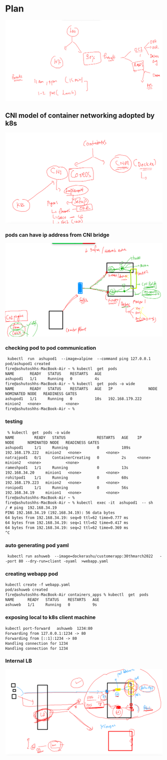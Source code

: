 # Plan 

<img src="plan.png">

## CNI model of container networking adopted by k8s 

<img src="cni.png">

### pods can have ip address from CNI bridge 

<img src="bridge.png">

### checking pod to pod communication 

```
 kubectl  run  ashupod1  --image=alpine  --command ping 127.0.0.1 
pod/ashupod1 created
fire@ashutoshhs-MacBook-Air ~ % kubectl  get  pods
NAME       READY   STATUS    RESTARTS   AGE
ashupod1   1/1     Running   0          4s
fire@ashutoshhs-MacBook-Air ~ % kubectl  get  pods -o wide
NAME       READY   STATUS    RESTARTS   AGE   IP                NODE      NOMINATED NODE   READINESS GATES
ashupod1   1/1     Running   0          10s   192.168.179.222   minion2   <none>           <none>
fire@ashutoshhs-MacBook-Air ~ % 

```

### testing 

```
 % kubectl  get  pods -o wide
NAME         READY   STATUS              RESTARTS   AGE    IP                NODE      NOMINATED NODE   READINESS GATES
ashupod1     1/1     Running             0          109s   192.168.179.222   minion2   <none>           <none>
natrajpod1   0/1     ContainerCreating   0          2s     <none>            minion2   <none>           <none>
rameshpod1   1/1     Running             0          13s    192.168.34.20     minion1   <none>           <none>
rohitpod1    1/1     Running             0          60s    192.168.179.223   minion2   <none>           <none>
ronipod1     1/1     Running             0          56s    192.168.34.19     minion1   <none>           <none>
fire@ashutoshhs-MacBook-Air ~ % 
fire@ashutoshhs-MacBook-Air ~ % kubectl  exec -it  ashupod1  -- sh 
/ # ping  192.168.34.19
PING 192.168.34.19 (192.168.34.19): 56 data bytes
64 bytes from 192.168.34.19: seq=0 ttl=62 time=0.777 ms
64 bytes from 192.168.34.19: seq=1 ttl=62 time=0.417 ms
64 bytes from 192.168.34.19: seq=2 ttl=62 time=0.369 ms
^C

```

### auto generating pod yaml 

```
 kubectl run ashuweb  --image=dockerashu/customerapp:30thmarch2022   --port 80 --dry-run=client -oyaml  >webapp.yaml

```

### creating webapp pod 

```
kubectl create -f webapp.yaml 
pod/ashuweb created
fire@ashutoshhs-MacBook-Air containers_apps % kubectl  get  pods
NAME      READY   STATUS    RESTARTS   AGE
ashuweb   1/1     Running   0          9s
```

### exposing local to k8s client machine 

```
kubectl port-forward   ashuweb  1234:80 
Forwarding from 127.0.0.1:1234 -> 80
Forwarding from [::1]:1234 -> 80
Handling connection for 1234
Handling connection for 1234

```

### Internal LB 

<img src="lb.png">

